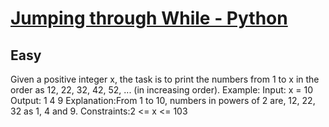 # [Jumping through While - Python](https://www.geeksforgeeks.org/problems/jumping-through-while-python/1?page=1&category=python&sortBy=submissions)
## Easy
Given a positive integer x, the task is to print the numbers from 1 to x in the order as 12, 22, 32, 42, 52, ... (in increasing order).
Example: 
Input: x = 10
Output: 1 4 9
Explanation:From 1 to 10, numbers in powers of 2 are, 12, 22, 32 as 1, 4 and 9.
Constraints:2 &lt;= x &lt;= 103